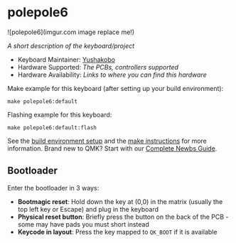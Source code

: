 # polepole6

![polepole6](imgur.com image replace me!)

*A short description of the keyboard/project*

* Keyboard Maintainer: [Yushakobo](https://github.com/tim432)
* Hardware Supported: *The PCBs, controllers supported*
* Hardware Availability: *Links to where you can find this hardware*

Make example for this keyboard (after setting up your build environment):

    make polepole6:default

Flashing example for this keyboard:

    make polepole6:default:flash

See the [build environment setup](https://docs.qmk.fm/#/getting_started_build_tools) and the [make instructions](https://docs.qmk.fm/#/getting_started_make_guide) for more information. Brand new to QMK? Start with our [Complete Newbs Guide](https://docs.qmk.fm/#/newbs).

## Bootloader

Enter the bootloader in 3 ways:

* **Bootmagic reset**: Hold down the key at (0,0) in the matrix (usually the top left key or Escape) and plug in the keyboard
* **Physical reset button**: Briefly press the button on the back of the PCB - some may have pads you must short instead
* **Keycode in layout**: Press the key mapped to `QK_BOOT` if it is available
